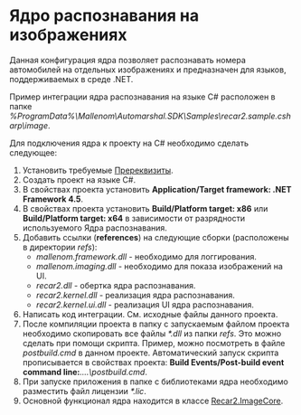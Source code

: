 # Ядро распознавания на изображениях

Данная конфигурация ядра позволяет распознавать номера автомобилей на отдельных изображениях и предназначен для языков, поддерживаемых в среде .NET.


Пример интеграции ядра распознавания на языке С# расположен в папке _%ProgramData%\Mallenom\Automarshal.SDK\Samples\recar2.sample.csharp\image_.


Для подключения ядра к проекту на C# необходимо сделать следующее:
&nbsp;<ol><li>
Установить требуемые <a href="Prerequisites">Пререквизиты</a>.</li><li>
Создать проект на языке C#.</li><li>
В свойствах проекта установить **Application/Target framework: .NET Framework 4.5**.</li><li>
В свойствах проекта установить **Build/Platform target: x86** или **Build/Platform target: x64** в зависимости от разрядности используемого Ядра распознавания.</li><li>
Добавить ссылки (**references**) на следующие сборки (расположены в директории _refs_):
&nbsp;<ul><li>
_mallenom.framework.dll_ - необходимо для логгирования.</li><li>
_mallenom.imaging.dll_ - необходимо для показа изображений на UI.</li><li>
_recar2.dll_ - обертка ядра распознавания.</li><li>
_recar2.kernel.dll_ - реализация ядра распознавания.</li><li>
_recar2.kernel.ui.dll_ - реализация UI ядра распознавания.</li></ul></li><li>
Написать код интеграции. См. исходные файлы данного проекта.</li><li>
После компиляции проекта в папку с запускаемым файлом проекта необходимо скопировать все файлы _*.dll_ из папки _refs_. Это можно сделать при помощи скрипта. Пример, можно посмотреть в файле _postbuild.cmd_ в данном проекте. Автоматический запуск скрипта прописывается в свойствах проекта: **Build Events/Post-build event command line:**_..\..\postbuild.cmd_.</li><li>
При запуске приложения в папке с библиотеками ядра необходимо разместить файл лицензии _*.lic_.</li><li>
Основной функционал ядра находится в классе <a href="0ecd30a3-2420-dbc0-b961-311b9ee08659">Recar2.ImageCore</a>.</li></ol>&nbsp;
